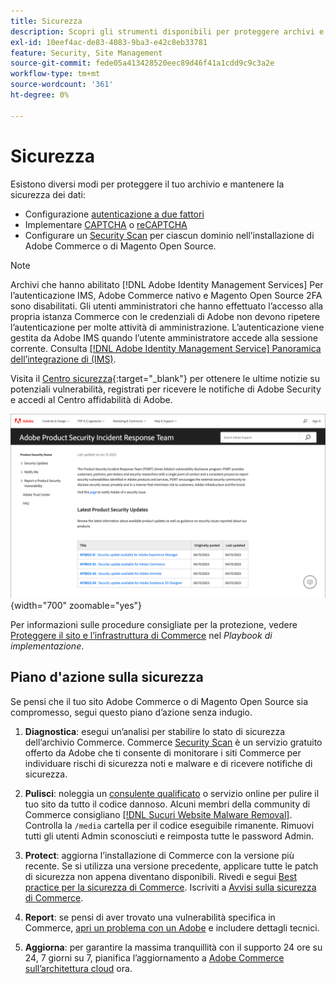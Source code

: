 ```yaml
---
title: Sicurezza
description: Scopri gli strumenti disponibili per proteggere archivi e dati e le linee guida per un piano d’azione sulla sicurezza se noti un compromesso.
exl-id: 10eef4ac-de83-4083-9ba3-e42c8eb33781
feature: Security, Site Management
source-git-commit: fede05a413428520eec89d46f41a1cdd9c9c3a2e
workflow-type: tm+mt
source-wordcount: '361'
ht-degree: 0%

---
```


# Sicurezza

Esistono diversi modi per proteggere il tuo archivio e mantenere la sicurezza dei dati:

- Configurazione [autenticazione a due fattori](security-two-factor-authentication.md)
- Implementare [CAPTCHA](security-captcha.md) o [reCAPTCHA](security-google-recaptcha.md)
- Configurare un [Security Scan](security-scan.md) per ciascun dominio nell’installazione di Adobe Commerce o di Magento Open Source.

>[!NOTE]
>
>Archivi che hanno abilitato [!DNL Adobe Identity Management Services] Per l’autenticazione IMS, Adobe Commerce nativo e Magento Open Source 2FA sono disabilitati. Gli utenti amministratori che hanno effettuato l’accesso alla propria istanza Commerce con le credenziali di Adobe non devono ripetere l’autenticazione per molte attività di amministrazione. L’autenticazione viene gestita da Adobe IMS quando l’utente amministratore accede alla sessione corrente. Consulta [[!DNL Adobe Identity Management Service] Panoramica dell’integrazione di (IMS)](../getting-started/adobe-ims-integration-overview.md).

Visita il [Centro sicurezza](https://helpx.adobe.com/security.html){:target=&quot;_blank&quot;} per ottenere le ultime notizie su potenziali vulnerabilità, registrati per ricevere le notifiche di Adobe Security e accedi al Centro affidabilità di Adobe.

![Centro sicurezza](./assets/product-security-home.png){width="700" zoomable="yes"}

Per informazioni sulle procedure consigliate per la protezione, vedere [Proteggere il sito e l’infrastruttura di Commerce](https://experienceleague.adobe.com/docs/commerce-operations/implementation-playbook/best-practices/launch/security-best-practices.html) nel _Playbook di implementazione_.

## Piano d&#39;azione sulla sicurezza

Se pensi che il tuo sito Adobe Commerce o di Magento Open Source sia compromesso, segui questo piano d’azione senza indugio.

1. **Diagnostica**: esegui un’analisi per stabilire lo stato di sicurezza dell’archivio Commerce. Commerce [Security Scan](security-scan.md) è un servizio gratuito offerto da Adobe che ti consente di monitorare i siti Commerce per individuare rischi di sicurezza noti e malware e di ricevere notifiche di sicurezza.

1. **Pulisci**: noleggia un [consulente qualificato](https://solutionpartners.adobe.com/s/directory/?partner_type=1) o servizio online per pulire il tuo sito da tutto il codice dannoso. Alcuni membri della community di Commerce consigliano [[!DNL Sucuri Website Malware Removal]](https://sucuri.net/website-antivirus/malware-removal). Controlla la `/media` cartella per il codice eseguibile rimanente. Rimuovi tutti gli utenti Admin sconosciuti e reimposta tutte le password Admin.

1. **Protect**: aggiorna l’installazione di Commerce con la versione più recente. Se si utilizza una versione precedente, applicare tutte le patch di sicurezza non appena diventano disponibili. Rivedi e segui [Best practice per la sicurezza di Commerce](https://www.adobe.com/content/dam/cc/en/trust-center/ungated/whitepapers/experience-cloud/adobe-commerce-best-practices-guide.pdf). Iscriviti a [Avvisi sulla sicurezza di Commerce](https://www.adobe.com/subscription/adbeSecurityNotifications.html).

1. **Report**: se pensi di aver trovato una vulnerabilità specifica in Commerce, [apri un problema con un Adobe](https://hackerone.com/adobe?type=team) e includere dettagli tecnici.

1. **Aggiorna**: per garantire la massima tranquillità con il supporto 24 ore su 24, 7 giorni su 7, pianifica l’aggiornamento a [Adobe Commerce sull’architettura cloud](https://business.adobe.com/products/magento/cloud-delivery.html) ora.
